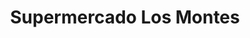 ---
title: "Supermercado Los Montes"
url: /domingo-perez-de-granada/supermercado-los-montes/
shop: supermercado
---